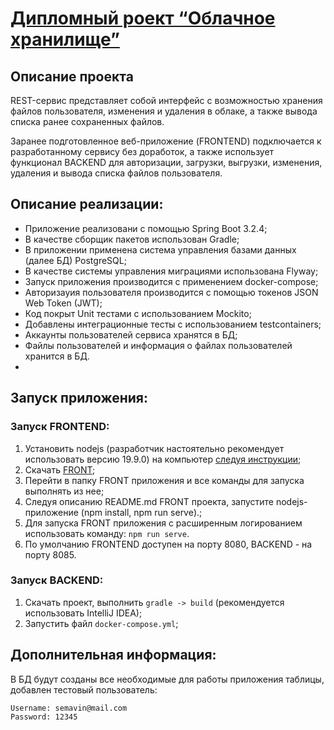 # [Дипломный роект “Облачное хранилище”](https://github.com/netology-code/jd-homeworks/blob/master/diploma/cloudservice.md)

## Описание проекта

REST-сервис представляет собой интерфейс с возможностью хранения файлов пользователя, изменения и удаления в облаке, а также вывода списка ранее сохраненных файлов.

Заранее подготовленное веб-приложение (FRONTEND) подключается к разработанному сервису без доработок,
а также использует функционал BACKEND для авторизации, загрузки, выгрузки, изменения, удаления и вывода списка файлов пользователя.



## Описание реализации:

* Приложение реализовани с помощью Spring Boot 3.2.4;
* В качестве сборщик пакетов использован Gradle;
* В приложении применена система управления базами данных (далее БД) PostgreSQL;
* В качестве системы управления миграциями использована Flyway;
* Запуск приложения производится с применением docker-compose;
* Авторизауия пользователя производится с помощью токенов JSON Web Token (JWT);
* Код покрыт Unit тестами с использованием Mockito;
* Добавлены интеграционные тесты с использованием testcontainers;
* Аккаунты пользователей сервиса хранятся в БД;
* Файлы пользователей и информация о файлах пользователей хранится в БД.
* 
## Запуск приложения:

### Запуск FRONTEND:

1. Установить nodejs (разработчик настоятельно рекомендует использовать версию 19.9.0) на компьютер [следуя инструкции](https://nodejs.org/ru/download/);
2. Скачать [FRONT](https://github.com/netology-code/jd-homeworks/tree/master/diploma/netology-diplom-frontend);
3. Перейти в папку FRONT приложения и все команды для запуска выполнять из нее;
4. Следуя описанию README.md FRONT проекта, запустите nodejs-приложение (npm install, npm run serve).;
5. Для запуска FRONT приложения с расширенным логированием использовать команду: `npm run serve`.
6. По умолчанию FRONTEND доступен на порту 8080, BACKEND - на порту 8085.

### Запуск BACKEND:

1. Скачать проект, выполнить `gradle -> build` (рекомендуется использовать IntelliJ IDEA);
2. Запустить файл `docker-compose.yml`;

## Дополнительная информация:

   В БД будут созданы все необходимые для работы приложения таблицы, добавлен тестовый пользователь:

    Username: semavin@mail.com
    Password: 12345
   
